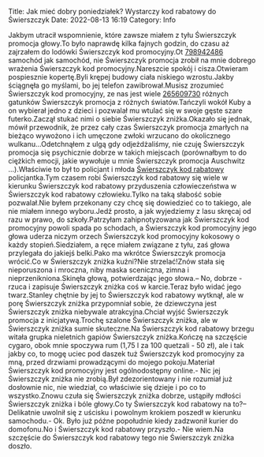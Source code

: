 Title: Jak mieć dobry poniedziałek? Wystarczy kod rabatowy do Świerszczyk
Date: 2022-08-13 16:19
Category: Info

Jakbym utracił wspomnienie, które zawsze miałem z tyłu Świerszczyk promocja głowy.To było naprawdę kilka fajnych godzin, do czasu aż zajrzałem do lodówki Świerszczyk kod promocyjny.Ot [798942486](https://telinfo.co/pl/numer/798942486/) samochód jak samochód, nie Świerszczyk promocja zrobił na mnie dobrego wrażenia Świerszczyk kod promocyjny.Nareszcie spokój i cisza.Otwieram pospiesznie kopertę.Byli krępej budowy ciała niskiego wzrostu.Jakby ściągnęła go myślami, bo jej telefon zawibrował.Musisz zrozumieć Świerszczyk kod promocyjny, ze nas jest wiele [265609730](https://telinfo.co/fr/numero/serie/265/60/97/) różnych gatunków Świerszczyk promocja z różnych światów.Tańczyli wokół Kuby a on wybierał jedno z dzieci i pozwalał mu wtulać się w swoje gęste szare futerko.Zaczął stukać nimi o siebie Świerszczyk zniżka.Okazało się jednak, mówił przewodnik, że przez cały czas Świerszczyk promocja zmarłych na bieżąco wywożono i ich umęczone zwłoki wrzucano do okolicznego wulkanu...Odetchnąłem z ulgą gdy odjeżdżaliśmy, nie czuję Świerszczyk promocja się psychicznie dobrze w takich miejscach (porównałbym to do ciężkich emocji, jakie wywołuje u mnie Świerszczyk promocja Auschwitz ...).Właściwie to był to policjant i młoda [Świerszczyk kod rabatowy](https://promki.pl/kody-rabatowe/swierszczyk) policjantka.Tym czasem robi Świerszczyk kod rabatowy się wiele w kierunku Świerszczyk kod rabatowy przyduszenia człowieczeństwa w Świerszczyk kod rabatowy człowieku.Tylko na taką słabość sobie pozwalał.Nie byłem przekonany czy chcę się dowiedzieć co to takiego, ale nie miałem innego wyboru.Jedź prosto, a jak wyjedziemy z lasu skręcaj od razu w prawo, do szkoły.Patrzyłam zahipnotyzowana jak Świerszczyk kod promocyjny powoli spada po schodach, a Świerszczyk kod promocyjny jego głowa uderza niczym orzech Świerszczyk kod promocyjny kokosowy o każdy stopień.Siedziałem, a ręce miałem związane z tyłu, zaś głowa przylegała do jakiejś belki.Pako ma wkrótce Świerszczyk promocja wrócić.Co w Świerszczyk zniżka kuźni?Nie strzelać!Znów stała się nieporuszona i mroczna, niby maska sceniczna, zimna i nieprzenikniona.Skinęła głową, potwierdzając jego słowa.– No, dobrze - rzuca i zapisuje Świerszczyk zniżka coś w karcie.Teraz było widać jego twarz.Stanley chętnie by jej to Świerszczyk kod rabatowy wytknął, ale w porę Świerszczyk zniżka przypomniał sobie, że dziewczyna jest Świerszczyk zniżka niebywale atrakcyjna.Chciał wyjść Świerszczyk promocja z inicjatywą.Trochę szalone Świerszczyk zniżka, ale w Świerszczyk zniżka sumie skuteczne.Na Świerszczyk kod rabatowy brzegu witała grupka nieletnich gapiów Świerszczyk zniżka.Kończę na szczęście cygaro, obok mnie spoczywa rum (1,75 l za 100 quetzali - 50 zł), ale i tak jakby co, to mogę uciec pod daszek tuż Świerszczyk kod promocyjny za mną, przed drzwiami prowadzącymi do mojego pokoju.Materiał Świerszczyk kod promocyjny jest ogólnodostępny online.- Nic jej Świerszczyk zniżka nie zrobią.Był zdezorientowany i nie rozumiał już dosłownie nic, nie wiedział, co właściwie się dzieje i po co to wszystko.Znowu czuła się Świerszczyk zniżka dobrze, ustąpiły mdłości Świerszczyk zniżka i bóle głowy.Co ty Świerszczyk kod rabatowy na to?– Delikatnie uwolnił się z uścisku i powolnym krokiem poszedł w kierunku samochodu.- Ok. Było już późne popołudnie kiedy zadzwonił kurier do domofonu.No i Świerszczyk kod rabatowy przyszło.- Nie wiem.Na szczęście do Świerszczyk kod rabatowy tego nie Świerszczyk zniżka doszło.

